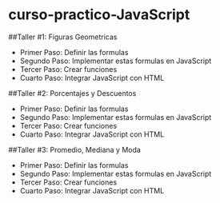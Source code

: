 # curso-practico-JavaScript

##Taller #1: Figuras Geometricas

- Primer Paso: Definir las formulas
- Segundo Paso: Implementar estas formulas en JavaScript
- Tercer Paso: Crear funciones 
- Cuarto Paso: Integrar JavaScript con HTML

##Taller #2: Porcentajes y Descuentos

- Primer Paso: Definir las formulas
- Segundo Paso: Implementar estas formulas en JavaScript
- Tercer Paso: Crear funciones 
- Cuarto Paso: Integrar JavaScript con HTML

##Taller #3: Promedio, Mediana y Moda

- Primer Paso: Definir las formulas
- Segundo Paso: Implementar estas formulas en JavaScript
- Tercer Paso: Crear funciones 
- Cuarto Paso: Integrar JavaScript con HTML


